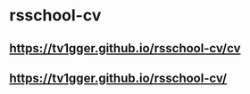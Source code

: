 # rsschool-cv

## https://tv1gger.github.io/rsschool-cv/cv
## https://tv1gger.github.io/rsschool-cv/